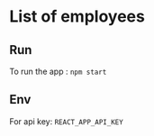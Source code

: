 # List of employees

## Run

To run the app :
`npm start`

## Env

For api key: `REACT_APP_API_KEY`


